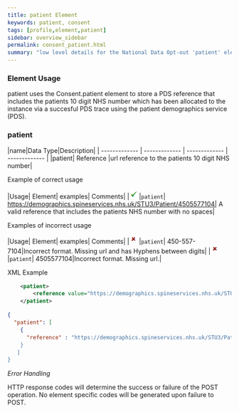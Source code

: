 ```yaml
---
title: patient Element
keywords: patient, consent
tags: [profile,element,patient]
sidebar: overview_sidebar
permalink: consent_patient.html
summary: "low level details for the National Data Opt-out 'patient' element"
---
```

### Element Usage ###

patient uses the Consent.patient element to store a PDS reference that includes the patients 10 digit NHS number which has been allocated to the instance via a succesful PDS trace using the patient demographics service (PDS). 

### patient ###

|name|Data Type|Description|
| ------------- | ------------- | ------------- | ------------- |
|patient| Reference |url reference to the patients 10 digit NHS number|

Example of correct usage

|Usage| Element| examples| Comments|
|![Tick](images/tick.png)|`patient`| https://demographics.spineservices.nhs.uk/STU3/Patient/4505577104| A valid reference that includes the patients NHS number with no spaces|

Examples of incorrect usage

|Usage| Element| examples| Comments|
|![Cross](images/cross.png)|`patient`| 450-557-7104|Incorrect format. Missing url and has Hyphens between digits|
|![Cross](images/cross.png)|`patient`| 4505577104|Incorrect format. Missing url.|

XML Example

```xml
    <patient>
    	<reference value="https://demographics.spineservices.nhs.uk/STU3/Patient/4505577104"/> 
    </patient>
```

```json
{
  "patient": [
	{
	  "reference" : "https://demographics.spineservices.nhs.uk/STU3/Patient/4505577104""
	}
   ]
}
```

*Error Handling*

HTTP response codes will determine the success or failure of the POST operation. No element specific codes will be generated upon failure to POST.





